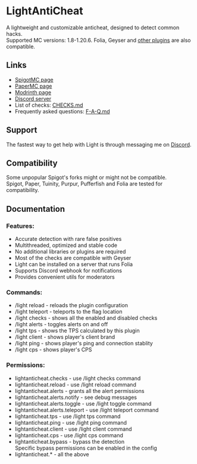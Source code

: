 # LightAntiCheat
A lightweight and customizable anticheat, designed to detect common hacks.<br>
Supported MC versions: 1.8-1.20.6. Folia, Geyser and [other plugins](F-A-Q.md) are also compatible.

## Links
* [SpigotMC page](https://www.spigotmc.org/resources/lightanticheat.112053/)
* [PaperMC page](https://hangar.papermc.io/Vekster/LightAntiCheat)
* [Modrinth page](https://modrinth.com/plugin/lightanticheat)
* [Discord server](https://discord.gg/EQExhK8Ghm)
* List of checks: [CHECKS.md](CHECKS.md)
* Frequently asked questions: [F-A-Q.md](F-A-Q.md)

## Support
The fastest way to get help with Light is through messaging me on [Discord](https://discord.gg/EQExhK8Ghm).

## Compatibility
Some unpopular Spigot's forks might or might not be compatible.<br>
Spigot, Paper, Tuinity, Purpur, Pufferfish and Folia are tested for compatibility.

## Documentation
### Features:
* Accurate detection with rare false positives
* Multithreaded, optimized and stable code
* No additional libraries or plugins are required
* Most of the checks are compatible with Geyser
* Light can be installed on a server that runs Folia
* Supports Discord webhook for notifications
* Provides convenient utils for moderators

### Commands:
* /light reload - reloads the plugin configuration
* /light teleport - teleports to the flag location
* /light checks - shows all the enabled and disabled checks
* /light alerts - toggles alerts on and off
* /light tps - shows the TPS calculated by this plugin
* /light client - shows player's client brand
* /light ping - shows player's ping and connection stablity
* /light cps - shows player's CPS

### Permissions:
* lightanticheat.checks - use /light checks command
* lightanticheat.reload - use /light reload command
* lightanticheat.alerts - grants all the alert permissions
* lightanticheat.alerts.notify - see debug messages
* lightanticheat.alerts.toggle - use /light toggle command
* lightanticheat.alerts.teleport - use /light teleport command
* lightanticheat.tps - use /light tps command
* lightanticheat.ping - use /light ping command
* lightanticheat.client - use /light client command
* lightanticheat.cps - use /light cps command
* lightanticheat.bypass - bypass the detection<br>
Specific bypass permissions can be enabled in the config
* lightanticheat.* - all the above
